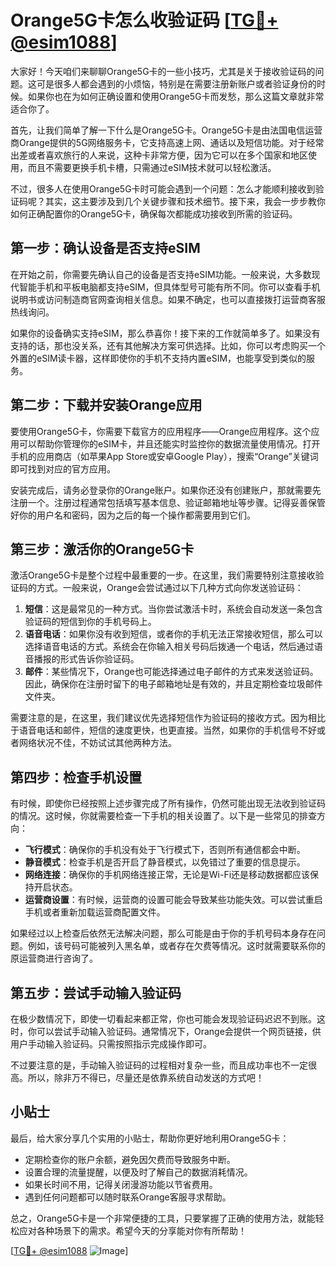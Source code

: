 # Orange5G卡怎么收验证码 [[TG💪+ @esim1088](https://t.me/s/esim1088)]

大家好！今天咱们来聊聊Orange5G卡的一些小技巧，尤其是关于接收验证码的问题。这可是很多人都会遇到的小烦恼，特别是在需要注册新账户或者验证身份的时候。如果你也在为如何正确设置和使用Orange5G卡而发愁，那么这篇文章就非常适合你了。

首先，让我们简单了解一下什么是Orange5G卡。Orange5G卡是由法国电信运营商Orange提供的5G网络服务卡，它支持高速上网、通话以及短信功能。对于经常出差或者喜欢旅行的人来说，这种卡非常方便，因为它可以在多个国家和地区使用，而且不需要更换手机卡槽，只需通过eSIM技术就可以轻松激活。

不过，很多人在使用Orange5G卡时可能会遇到一个问题：怎么才能顺利接收到验证码呢？其实，这主要涉及到几个关键步骤和技术细节。接下来，我会一步步教你如何正确配置你的Orange5G卡，确保每次都能成功接收到所需的验证码。

## 第一步：确认设备是否支持eSIM

在开始之前，你需要先确认自己的设备是否支持eSIM功能。一般来说，大多数现代智能手机和平板电脑都支持eSIM，但具体型号可能有所不同。你可以查看手机说明书或访问制造商官网查询相关信息。如果不确定，也可以直接拨打运营商客服热线询问。

如果你的设备确实支持eSIM，那么恭喜你！接下来的工作就简单多了。如果没有支持的话，那也没关系，还有其他解决方案可供选择。比如，你可以考虑购买一个外置的eSIM读卡器，这样即使你的手机不支持内置eSIM，也能享受到类似的服务。

## 第二步：下载并安装Orange应用

要使用Orange5G卡，你需要下载官方的应用程序——Orange应用程序。这个应用可以帮助你管理你的eSIM卡，并且还能实时监控你的数据流量使用情况。打开手机的应用商店（如苹果App Store或安卓Google Play），搜索“Orange”关键词即可找到对应的官方应用。

安装完成后，请务必登录你的Orange账户。如果你还没有创建账户，那就需要先注册一个。注册过程通常包括填写基本信息、验证邮箱地址等步骤。记得妥善保管好你的用户名和密码，因为之后的每一个操作都需要用到它们。

## 第三步：激活你的Orange5G卡

激活Orange5G卡是整个过程中最重要的一步。在这里，我们需要特别注意接收验证码的方式。一般来说，Orange会尝试通过以下几种方式向你发送验证码：

1. **短信**：这是最常见的一种方式。当你尝试激活卡时，系统会自动发送一条包含验证码的短信到你的手机号码上。
2. **语音电话**：如果你没有收到短信，或者你的手机无法正常接收短信，那么可以选择语音电话的方式。系统会在你输入相关号码后拨通一个电话，然后通过语音播报的形式告诉你验证码。
3. **邮件**：某些情况下，Orange也可能选择通过电子邮件的方式来发送验证码。因此，确保你在注册时留下的电子邮箱地址是有效的，并且定期检查垃圾邮件文件夹。

需要注意的是，在这里，我们建议优先选择短信作为验证码的接收方式。因为相比于语音电话和邮件，短信的速度更快，也更直接。当然，如果你的手机信号不好或者网络状况不佳，不妨试试其他两种方法。

## 第四步：检查手机设置

有时候，即使你已经按照上述步骤完成了所有操作，仍然可能出现无法收到验证码的情况。这时候，你就需要检查一下手机的相关设置了。以下是一些常见的排查方向：

- **飞行模式**：确保你的手机没有处于飞行模式下，否则所有通信都会中断。
- **静音模式**：检查手机是否开启了静音模式，以免错过了重要的信息提示。
- **网络连接**：确保你的手机网络连接正常，无论是Wi-Fi还是移动数据都应该保持开启状态。
- **运营商设置**：有时候，运营商的设置可能会导致某些功能失效。可以尝试重启手机或者重新加载运营商配置文件。

如果经过以上检查后依然无法解决问题，那么可能是由于你的手机号码本身存在问题。例如，该号码可能被列入黑名单，或者存在欠费等情况。这时就需要联系你的原运营商进行咨询了。

## 第五步：尝试手动输入验证码

在极少数情况下，即使一切看起来都正常，你也可能会发现验证码迟迟不到账。这时，你可以尝试手动输入验证码。通常情况下，Orange会提供一个网页链接，供用户手动输入验证码。只需按照指示完成操作即可。

不过要注意的是，手动输入验证码的过程相对复杂一些，而且成功率也不一定很高。所以，除非万不得已，尽量还是依靠系统自动发送的方式吧！

## 小贴士

最后，给大家分享几个实用的小贴士，帮助你更好地利用Orange5G卡：

- 定期检查你的账户余额，避免因欠费而导致服务中断。
- 设置合理的流量提醒，以便及时了解自己的数据消耗情况。
- 如果长时间不用，记得关闭漫游功能以节省费用。
- 遇到任何问题都可以随时联系Orange客服寻求帮助。

总之，Orange5G卡是一个非常便捷的工具，只要掌握了正确的使用方法，就能轻松应对各种场景下的需求。希望今天的分享能对你有所帮助！

[[TG💪+ @esim1088](https://t.me/s/esim1088) ![Image](https://i.postimg.cc/4NQfJmqS/Snipaste-2025-05-13-00-14-12.png)]